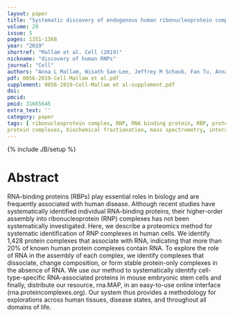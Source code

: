 ```yaml
---
layout: paper
title: "Systematic discovery of endogenous human ribonucleoprotein complexes"
volume: 29
issue: 5
pages: 1351-1368 
year: "2019"
shortref: "Mallam et al. Cell (2019)"
nickname: "discovery of human RNPs"
journal: "Cell"
authors: "Anna L Mallam, Wisath Sae-Lee, Jeffrey M Schaub, Fan Tu, Anna Battenhouse, Yu Jin Jang, Jonghwan Kim, John B. Wallingford, Ilya J Finkelstein, Edward M Marcotte & Kevin Drew"
pdf: 0056-2019-Cell-Mallam et al.pdf
supplement: 0056-2019-Cell-Mallam et al-supplement.pdf 
doi: 
pmcid:
pmid: 31665645
extra_text: ''
category: paper
tags: [ ribonucleoprotein complex, RNP, RNA binding protein, RBP, proteomics, DIFFRAC,
protein complexes, biochemical fractionation, mass spectrometry, interactome]
---
```

{% include JB/setup %}

# Abstract

RNA-binding proteins (RBPs) play essential roles in biology and are frequently associated with human disease. Although recent studies have systematically identified individual RNA-binding proteins, their higher-order assembly into ribonucleoprotein (RNP) complexes has not been systematically investigated. Here, we describe a proteomics method for systematic identification of RNP complexes in human cells. We identify 1,428 protein complexes that associate with RNA, indicating that more than 20% of known human protein complexes contain RNA. To explore the role of RNA in the assembly of each complex, we identify complexes that dissociate, change composition, or form stable protein-only complexes in the absence of RNA. We use our method to systematically identify cell-type-specific RNA-associated proteins in mouse embryonic stem cells and finally, distribute our resource, rna.MAP, in an easy-to-use online interface (rna.proteincomplexes.org). Our system thus provides a methodology for explorations across human tissues, disease states, and throughout all domains of life.

